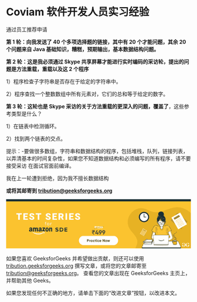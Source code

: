 # Coviam 软件开发人员实习经验

通过员工推荐申请

**第 1 轮：向我发送了 40 个多项选择题的链接，其中有 20 个才能问题，其余 20 个问题来自 Java 基础知识，糟糕，预期输出，基本数据结构问题。**

**第 2 轮：这是我必须通过 Skype 共享屏幕才能进行实时编码的采访轮，提出的问题是方法重载，重载以及这 2 个程序**

1）程序检查子字符串是否存在于给定的字符串中。

2）程序查找一个整数数组中所有元素对，它们的总和等于给定的数字。

**第 3 轮：这轮也是 Skype 采访的关于方法重载的更深入的问题，覆盖了**，这些参考类型是什么？

1）在链表中检测循环。

2）找到两个链表的交点。

提示：-要做很多数组，字符串和数据结构的程序，包括堆栈，队列，链接列表，以弄清基本的时间复杂性，如果您不知道数据结构和必须编写的所有程序，请不要接受采访 在面试官面前编译。

我在上一轮遭到拒绝，因为我不擅长数据结构

<form method="post" id="interview_experience_form" action="https://contribute.geeksforgeeks.org/wp-admin/post-new.php"><input value="" id="interview_experience" name="interview_experience" type="hidden">

**或将其邮寄到 tribution@geeksforgeeks.org**

</form>

[![](img/de93775f66c975fef071da8580f16430.png)](https://practice.geeksforgeeks.org/courses/Amazon-Test-Series?utm_source=Coursepage&utm_medium=interviewexperience&utm_campaign=GFG_ATS_IE)

如果您喜欢 GeeksforGeeks 并希望做出贡献，则还可以使用 [tribution.geeksforgeeks.org](https://contribute.geeksforgeeks.org/) 撰写文章，或将您的文章邮寄至 tribution@geeksforgeeks.org。 查看您的文章出现在 GeeksforGeeks 主页上，并帮助其他 Geeks。

如果您发现任何不正确的地方，请单击下面的“改进文章”按钮，以改进本文。